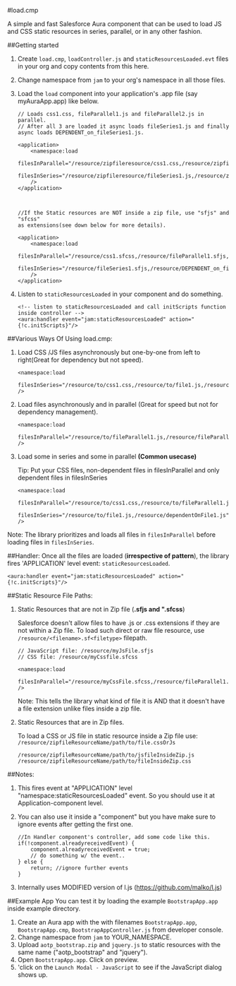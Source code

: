 #load.cmp
 	
A simple and fast Salesforce Aura component that can be used to load  JS and CSS static resources in series, parallel, or in any other fashion.

##Getting started
1. Create `load.cmp`, `loadController.js` and `staticResourcesLoaded.evt` files in your org and copy contents from this here.
2. Change namespace from `jam` to your org's namespace in all those files.
3. Load the `load` component into your application's .app file (say myAuraApp.app) like below. 

	```
	// Loads css1.css, fileParallel1.js and fileParallel2.js in parallel. 
	// After all 3 are loaded it async loads fileSeries1.js and finally async loads DEPENDENT_on_fileSeries1.js.
	
	<application>
		<namespace:load 
			filesInParallel="/resource/zipfileresource/css1.css,/resource/zipfileresource/fileParallel1.js,/resource/zipfileresource/fileParallel2.js"		
			filesInSeries="/resource/zipfileresource/fileSeries1.js,/resource/zipfileresource/DEPENDENT_on_fileSeries1.js"
		/>
	</application>
	
	
	
	//If the Static resources are NOT inside a zip file, use "sfjs" and "sfcss" 
	as extensions(see down below for more details). 
	
	<application>
		<namespace:load 
			filesInParallel="/resource/css1.sfcss,/resource/fileParallel1.sfjs,/resource/fileParallel2.sfjs"		
			filesInSeries="/resource/fileSeries1.sfjs,/resource/DEPENDENT_on_fileSeries1.sfjs"
		/>
	</application>
	
	```
4. Listen to `staticResourcesLoaded` in your component and do something. 

	```
	<!-- listen to staticResourcesLoaded and call initScripts function inside controller -->
	<aura:handler event="jam:staticResourcesLoaded" action="{!c.initScripts}"/>
	```
 	

 
##Various Ways Of Using load.cmp:

1. Load CSS /JS files asynchronously but one-by-one from left to right(Great for dependency but not speed).

	```
	<namespace:load 
		filesInSeries="/resource/to/css1.css,/resource/to/file1.js,/resource/dependentOnFile1.js"
	/>
	```
2. Load files asynchronously and in parallel (Great for speed but not for dependency management).

	```
	<namespace:load 
		filesInParallel="/resource/to/fileParallel1.js,/resource/fileParallel2.js"
	/>
	``` 	
3. Load some in series and some in parallel **(Common usecase)**
	
	Tip: Put your CSS files, non-dependent files in filesInParallel and only dependent files in filesInSeries


	```
	<namespace:load 
		filesInParallel="/resource/to/css1.css,/resource/to/fileParallel1.js,/resource/fileParallel2.js"		
		filesInSeries="/resource/to/file1.js,/resource/dependentOnFile1.js"
	/>
	``` 
Note: The library prioritizes and loads all files in `filesInParallel` before loading files in `filesInSeries`.

##Handler:
Once all the files are loaded (**irrespective of pattern**), the library fires 'APPLICATION' level event: `staticResourcesLoaded`.

```	 
<aura:handler event="jam:staticResourcesLoaded" action="{!c.initScripts}"/>
```

##Static Resource File Paths: 
1. Static Resources that are not in Zip file (**.sfjs and ".sfcss**)

	Salesforce doesn't allow files to have .js or .css extensions if they are not within a Zip file. 
	To load such direct or raw file resource, use `/resource/<filename>.sf<filetype>` filepath.
		
	```
	// JavaScript file: /resource/myJsFile.sfjs
    // CSS file: /resource/myCssfile.sfcss
       
    <namespace:load 
			filesInParallel="/resource/myCssFile.sfcss,/resource/fileParallel1.sfjs,/resource/fileParallel2.sfjs"
    />
	```
	
	Note: This tells the library what kind of file it is AND that it doesn't have a file extension unlike files inside a zip file. 

	
2. Static Resources that are in Zip files.

	To load a CSS or JS file in static resource inside a Zip file use: `/resource/zipfileResourceName/path/to/file.cssOrJs`
	
  	```
  	/resource/zipfileResourceName/path/to/jsfileInsideZip.js
  	/resource/zipfileResourceName/path/to/fileInsideZip.css
	```

##Notes: 

1. This fires event at "APPLICATION" level "namespace:staticResourcesLoaded" event. So you should use it at Application-component level.
	
2. You can also use it inside a "component" but you have make sure to 
	ignore events after getting the first one.	
	
	```
 	//In Handler component's controller, add some code like this.
	if(!component.alreadyreceivedEvent) {
		component.alreadyreceivedEvent = true;
    	// do something w/ the event..
	} else {
  		return; //ignore further events	
	}
	```
	
3. Internally uses MODIFIED version of l.js (https://github.com/malko/l.js)

##Example App
You can test it by loading the example `BootstrapApp.app` inside example directory. 

1. Create an Aura app with the with filenames `BootstrapApp.app`, `BootstrapApp.cmp`, `BootstrapAppController.js` from developer console.
2. Change namespace from `jam` to YOUR_NAMESPACE.
3. Upload `aotp_bootstrap.zip` and `jquery.js` to static resources with the same name ("aotp_bootstrap" and "jquery"). 
4. Open  `BootstrapApp.app`. Click on preview.
5. 'click on the `Launch Modal - JavaScript` to see if the JavaScript dialog shows up.


	


